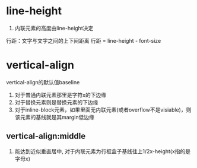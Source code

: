 # line-height
1. 内联元素的高度由line-height决定

行距：文字与文字之间的上下间距离
行距 = line-height - font-size

# vertical-align
vertical-align的默认值baseline
1. 对于普通内联元素那里是字符x的下边缘
2. 对于替换元素则是替换元素的下边缘
3. 对于inline-block元素，如果里面无内联元素(或者overflow不是visiable)，则该元素的基线就是其margin低边缘

## vertical-align:middle
1. 能达到近似垂直居中, 对于内联元素为行框盒子基线往上1/2x-height(x指的是字母x)
